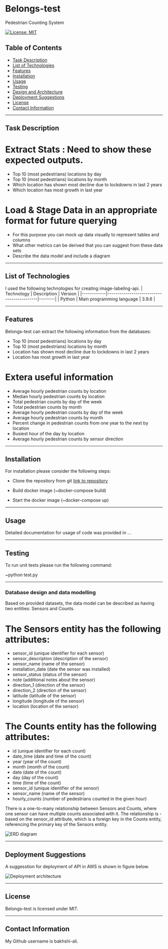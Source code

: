 # Belongs-test
Pedestrian Counting System

[![License: MIT](https://img.shields.io/badge/License-MIT-blue.svg)](https://opensource.org/licenses/MIT)

## Table of Contents

- [Task Description](#API-Description)
- [List of Technologies](#List-of-Technologies)
- [Features](#Features)
- [Installation](#Installation)
- [Usage](#Usage)
- [Testing](#Testing)
- [Design and Architecture](#Design-and-Architecture)
- [Deployment Suggestions](#Deployment-Suggestions)
- [License](#License)
- [Contact Information](#Contact-Information)

---

## Task Description

# Extract Stats : Need to show these expected outputs.
- Top 10 (most pedestrians) locations by day
- Top 10 (most pedestrians) locations by month
- Which location has shown most decline due to lockdowns in last 2 years
- Which location has most growth in last year
# Load & Stage Data in an appropriate format for future querying 
- For this purpose you can mock up data visually to represent tables and columns
- What other metrics can be derived that you can suggest from these data sets
- Describe the data model and include a diagram

---

## List of Technologies

I used the following technologies for creating image-labeling-api.
| Technology | Description | Version |
|------------|-------------------------------------------|--------|
| Python | Main programming language | 3.9.6 |


---

## Features

Belongs-test can extract the following information from the databases:

- Top 10 (most pedestrians) locations by day
- Top 10 (most pedestrians) locations by month
- Location has shown most decline due to lockdowns in last 2 years
- Location has most growth in last year
# Extera useful information
- Average hourly pedestrian counts by location
- Median hourly pedestrian counts by location
- Total pedestrian counts by day of the week
- Total pedestrian counts by month
- Average hourly pedestrian counts by day of the week
- Average hourly pedestrian counts by month
- Percent change in pedestrian counts from one year to the next by location
- Busiest hour of the day by location
- Average hourly pedestrian counts by sensor direction

---

## Installation

For installation please consider the following steps:

- Clone the repository from git [link to repository](https://github.com/.git)

- Build docker image (~docker-compose build)
- Start the docker image (~docker-compose up)

---

## Usage

Detailed documentation for usage of code was provided in ...

---

## Testing

To run unit tests please run the following command:

~python test.py

---

### Database design and data modelling

Based on provided datasets, the data model can be described as having two entities: Sensors and Counts.
# The Sensors entity has the following attributes:
- sensor_id (unique identifier for each sensor)
- sensor_description (description of the sensor)
- sensor_name (name of the sensor)
- installation_date (date the sensor was installed)
- sensor_status (status of the sensor)
- note (additional notes about the sensor)
- direction_1 (direction of the sensor)
- direction_2 (direction of the sensor)
- latitude (latitude of the sensor)
- longitude (longitude of the sensor)
- location (location of the sensor)

# The Counts entity has the following attributes:
- id (unique identifier for each count)
- date_time (date and time of the count)
- year (year of the count)
- month (month of the count)
- date (date of the count)
- day (day of the count)
- time (time of the count)
- sensor_id (unique identifier of the sensor)
- sensor_name (name of the sensor)
- hourly_counts (number of pedestrians counted in the given hour)

There is a one-to-many relationship between Sensors and Counts, where one sensor can have multiple counts associated with it. The relationship is - based on the sensor_id attribute, which is a foreign key in the Counts entity, referencing the primary key of the Sensors entity.

![ERD diagram](https://github.com/.../blob/main/docs/ERD.png)

---

## Deployment Suggestions

A suggesstion for deployment of API in AWS is shown in figure below.

![Deployment architecture]([https://github.com/.../blob/main/docs/Deployment_architecture.jpg](https://github.com/bakhshi-ali/Belongs-test/blob/main/Deployment_architecture.jpg?raw=true))

---

## License

Belongs-test is licensed under MIT.

---

## Contact Information

My Github username is bakhshi-ali.
